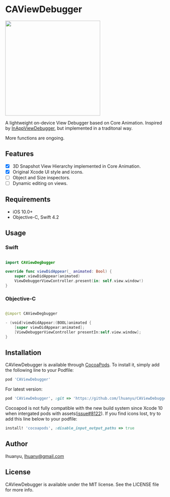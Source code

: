 # CAViewDebugger

 <img src="https://github.com/lhuanyu/CAViewDebugger/blob/master/doc/ScreenShot.png" width = "300">

A lightweight on-device View Debugger based on Core Animation. Inspired by [InAppViewDebugger](https://github.com/indragiek/InAppViewDebugger), but implemented in a traditonal way.

More functions are ongoing.

## Features

- [x] 3D Snapshot View Hierarchy implemented in Core Animation.
- [x] Original Xcode UI style and icons.
- [ ] Object and Size inspectors.
- [ ] Dynamic editing on views.

## Requirements

- iOS 10.0+
- Objective-C, Swift 4.2

## Usage

### Swift

```swift

import CAViewDegbugger

override func viewDidAppear(_ animated: Bool) {
    super.viewDidAppear(animated)
    ViewDebuggerViewController.present(in: self.view.window!)
}

```

### Objective-C

```swift

@import CAViewDegbugger

- (void)viewDidAppear:(BOOL)animated {
    [super viewDidAppear:animated];
    [ViewDebuggerViewController presentIn:self.view.window];
}

```


## Installation

CAViewDebugger is available through [CocoaPods](https://cocoapods.org). To install
it, simply add the following line to your Podfile:

```ruby
pod 'CAViewDebugger'
```
For latest version:

```ruby
pod 'CAViewDebugger', :git => 'https://github.com/lhuanyu/CAViewDebugger.git'
```

Cocoapod is not fully compatible with the new build system since Xcode 10 when intergated pods with assets([issue#8122](https://github.com/CocoaPods/CocoaPods/issues/8122#issuecomment-531202439)). If you find icons lost, try to add this line below to your podfile: 

```ruby
install! 'cocoapods', :disable_input_output_paths => true
```

## Author

lhuanyu, lhuany@gmail.com

## License

CAViewDebugger is available under the MIT license. See the LICENSE file for more info.
